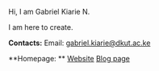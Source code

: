 Hi, I am Gabriel Kiarie N.

I am here to create.

**Contacts:**
Email: gabriel.kiarie@dkut.ac.ke

**Homepage: **
[Website](https://kiariegabriel.github.io/)
[Blog page](https://kiariegabriel.github.io/blogs.html)
